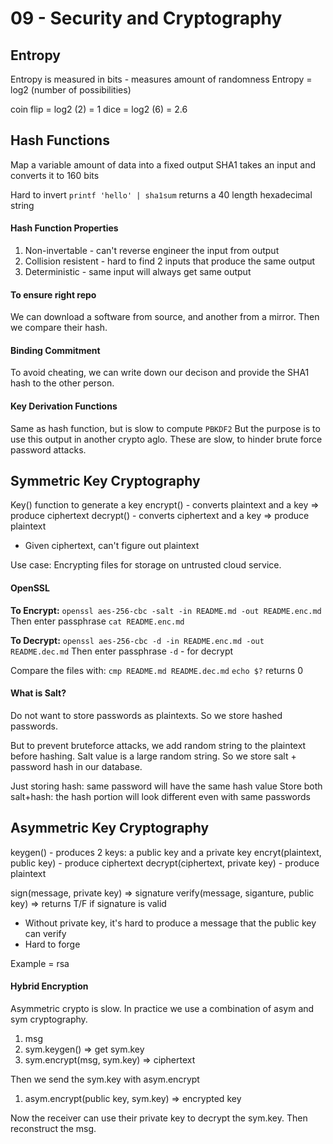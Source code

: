 # 09 - Security and Cryptography

## Entropy

Entropy is measured in bits - measures amount of randomness
Entropy = log2 (number of possibilities)

coin flip = log2 (2) = 1
dice = log2 (6) = 2.6

## Hash Functions

Map a variable amount of data into a fixed output
SHA1 takes an input and converts it to 160 bits

Hard to invert
`printf 'hello' | sha1sum` returns a 40 length hexadecimal string

#### Hash Function Properties

1. Non-invertable - can't reverse engineer the input from output
2. Collision resistent - hard to find 2 inputs that produce the same output
3. Deterministic - same input will always get same output

#### To ensure right repo

We can download a software from source, and another from a mirror.
Then we compare their hash.

#### Binding Commitment

To avoid cheating, we can write down our decison and provide the SHA1 hash to the other person.

#### Key Derivation Functions

Same as hash function, but is slow to compute
`PBKDF2`
But the purpose is to use this output in another crypto aglo.
These are slow, to hinder brute force password attacks.

## Symmetric Key Cryptography

Key() function to generate a key
encrypt() - converts plaintext and a key => produce ciphertext
decrypt() - converts ciphertext and a key => produce plaintext

-   Given ciphertext, can't figure out plaintext

Use case: Encrypting files for storage on untrusted cloud service.

#### OpenSSL

**To Encrypt:**
`openssl aes-256-cbc -salt -in README.md -out README.enc.md`
Then enter passphrase
`cat README.enc.md`

**To Decrypt:**
`openssl aes-256-cbc -d -in README.enc.md -out README.dec.md`
Then enter passphrase
`-d` - for decrypt

Compare the files with:
`cmp README.md README.dec.md`
`echo $?` returns 0

#### What is Salt?

Do not want to store passwords as plaintexts.
So we store hashed passwords.

But to prevent bruteforce attacks, we add random string to the plaintext before hashing.
Salt value is a large random string.
So we store salt + password hash in our database.

Just storing hash: same password will have the same hash value
Store both salt+hash: the hash portion will look different even with same passwords

## Asymmetric Key Cryptography

keygen() - produces 2 keys: a public key and a private key
encryt(plaintext, public key) - produce ciphertext
decrypt(ciphertext, private key) - produce plaintext

sign(message, private key) => signature
verify(message, siganture, public key) => returns T/F if signature is valid

-   Without private key, it's hard to produce a message that the public key can verify
-   Hard to forge

Example = rsa

#### Hybrid Encryption

Asymmetric crypto is slow.
In practice we use a combination of asym and sym cryptography.

1. msg
2. sym.keygen() => get sym.key
3. sym.encrypt(msg, sym.key) => ciphertext

Then we send the sym.key with asym.encrypt

1. asym.encrypt(public key, sym.key) => encrypted key

Now the receiver can use their private key to decrypt the sym.key.
Then reconstruct the msg.
